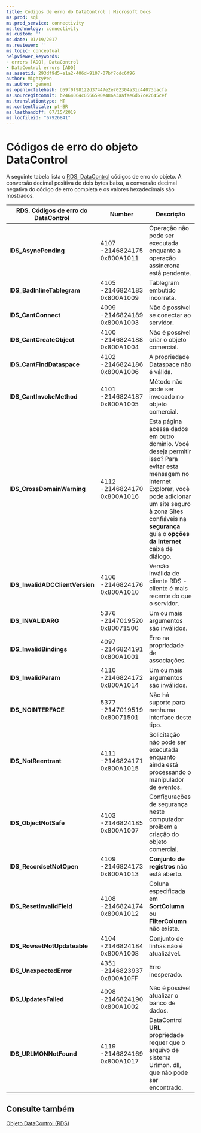 ```yaml
---
title: Códigos de erro do DataControl | Microsoft Docs
ms.prod: sql
ms.prod_service: connectivity
ms.technology: connectivity
ms.custom: ''
ms.date: 01/19/2017
ms.reviewer: ''
ms.topic: conceptual
helpviewer_keywords:
- errors [ADO], DataControl
- DataControl errors [ADO]
ms.assetid: 293df9d5-e1a2-406d-9107-07bf7cdc6f96
author: MightyPen
ms.author: genemi
ms.openlocfilehash: b59f0f98122d37447e2e702304a31c44073bacfa
ms.sourcegitcommit: b2464064c0566590e486a3aafae6d67ce2645cef
ms.translationtype: MT
ms.contentlocale: pt-BR
ms.lasthandoff: 07/15/2019
ms.locfileid: "67926841"
---
```

# <a name="datacontrol-object-error-codes"></a>Códigos de erro do objeto DataControl
A seguinte tabela lista o [RDS. DataControl](../../../ado/reference/rds-api/datacontrol-object-rds.md) códigos de erro do objeto. A conversão decimal positiva de dois bytes baixa, a conversão decimal negativa do código de erro completa e os valores hexadecimais são mostrados.

|RDS. Códigos de erro do DataControl|Number|Descrição|
|---------------------------------|------------|-----------------|
|**IDS_AsyncPending**|4107 -2146824175 0x800A1011|Operação não pode ser executada enquanto a operação assíncrona está pendente.|
|**IDS_BadInlineTablegram**|4105 -2146824183 0x800A1009|Tablegram embutido incorreta.|
|**IDS_CantConnect**|4099 -2146824189 0x800A1003|Não é possível se conectar ao servidor.|
|**IDS_CantCreateObject**|4100 -2146824188 0x800A1004|Não é possível criar o objeto comercial.|
|**IDS_CantFindDataspace**|4102 -2146824186 0x800A1006|A propriedade Dataspace não é válida.|
|**IDS_CantInvokeMethod**|4101 -2146824187 0x800A1005|Método não pode ser invocado no objeto comercial.|
|**IDS_CrossDomainWarning**|4112 -2146824170 0x800A1016|Esta página acessa dados em outro domínio. Você deseja permitir isso? Para evitar esta mensagem no Internet Explorer, você pode adicionar um site seguro à zona Sites confiáveis na **segurança** guia o **opções da Internet** caixa de diálogo.|
|**IDS_InvalidADCClientVersion**|4106 -2146824176 0x800A1010|Versão inválida de cliente RDS - cliente é mais recente do que o servidor.|
|**IDS_INVALIDARG**|5376 -2147019520 0x80071500|Um ou mais argumentos são inválidos.|
|**IDS_InvalidBindings**|4097 -2146824191 0x800A1001|Erro na propriedade de associações.|
|**IDS_InvalidParam**|4110 -2146824172 0x800A1014|Um ou mais argumentos são inválidos.|
|**IDS_NOINTERFACE**|5377 -2147019519 0x80071501|Não há suporte para nenhuma interface deste tipo.|
|**IDS_NotReentrant**|4111 -2146824171 0x800A1015|Solicitação não pode ser executada enquanto ainda está processando o manipulador de eventos.|
|**IDS_ObjectNotSafe**|4103 -2146824185 0x800A1007|Configurações de segurança neste computador proíbem a criação do objeto comercial.|
|**IDS_RecordsetNotOpen**|4109 -2146824173 0x800A1013|**Conjunto de registros** não está aberto.|
|**IDS_ResetInvalidField**|4108 -2146824174 0x800A1012|Coluna especificada em **SortColumn** ou **FilterColumn** não existe.|
|**IDS_RowsetNotUpdateable**|4104 -2146824184 0x800A1008|Conjunto de linhas não é atualizável.|
|**IDS_UnexpectedError**|4351 -2146823937 0x800A10FF|Erro inesperado.|
|**IDS_UpdatesFailed**|4098 -2146824190 0x800A1002|Não é possível atualizar o banco de dados.|
|**IDS_URLMONNotFound**|4119 -2146824169 0x800A1017|DataControl **URL** propriedade requer que o arquivo de sistema Urlmon. dll, que não pode ser encontrado.|

## <a name="see-also"></a>Consulte também
 [Objeto DataControl (RDS)](../../../ado/reference/rds-api/datacontrol-object-rds.md)
